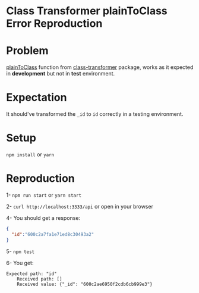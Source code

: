 # Class Transformer plainToClass Error Reproduction

# Problem

[plainToClass](https://github.com/typestack/class-transformer#plaintoclass) function from [class-transformer](https://github.com/typestack/class-transformer) package, works as it expected in **development** but not in **test** environment.

# Expectation

It should've transformed the `_id` to `id` correctly in a testing environment.

# Setup

`npm install` or `yarn`

# Reproduction

1- `npm run start` or `yarn start`

2-  `curl http://localhost:3333/api` or open in your browser

4- You should get a response:
```json
{
  "id":"600c2a7fa1e71ed8c30493a2"
}
```
5- `npm test`

6- You get: 
```text
Expected path: "id"
    Received path: []
    Received value: {"_id": "600c2ae6950f2cdb6cb999e3"}
```
